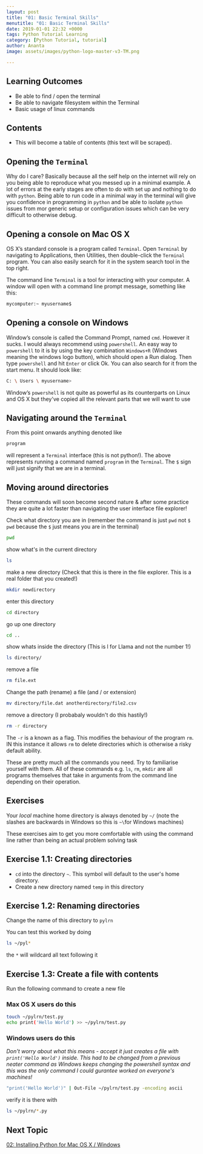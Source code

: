 ```yaml
---
layout: post
title: "01: Basic Terminal Skills"
menutitle: "01: Basic Terminal Skills"
date: 2019-01-01 22:32 +0000
tags: Python Tutorial Learning
category: [Python Tutorial, tutorial]
author: Ananta
image: assets/images/python-logo-master-v3-TM.png

---
```


## Learning Outcomes

- Be able to find / open the terminal
- Be able to navigate filesystem within the Terminal
- Basic usage of linux commands

## Contents

- This will become a table of contents (this text will be scraped).

## Opening the `Terminal`

Why do I care? Basically because all the self help on the internet will rely on you being able to reproduce what you messed up in a minimal example. A lot of errors at the early stages are often to do with set up and nothing to do with `python`. Being able to run code in a minimal way in the terminal will give you confidence in programming in `python` and be able to isolate `python` issues from mor generic setup or configuration issues which can be very difficult to otherwise debug.

## Opening a console on Mac OS X

OS X’s standard console is a program called `Terminal`. Open `Terminal` by navigating to Applications, then Utilities, then double-click the `Terminal` program. You can also easily search for it in the system search tool in the top right.

The command line `Terminal` is a tool for interacting with your computer. A window will open with a command line prompt message, something like this:

```sh
mycomputer:~ myusername$
```

## Opening a console on Windows

Window’s console is called the Command Prompt, named `cmd`. However it sucks. I would always recommend using `powershell`. An easy way to `powershell` to it is by using the key combination `Windows+R` (Windows meaning the windows logo button), which should open a Run dialog. Then type `powershell` and hit `Enter` or click Ok. You can also search for it from the start menu. It should look like:

```sh
C: \ Users \ myusername>
```

Window’s `powershell` is not quite as powerful as its counterparts on Linux and OS X but they've copied all the relevant parts that we will want to use

## Navigating around the `Terminal`

From this point onwards anything denoted like

```sh
program
```

will represent a `Terminal` interface (this is not python!). The above represents running a command named `program` in the `Terminal`. The `$` sign will just signify that we are in a terminal.

## Moving around directories

These commands will soon become second nature & after some practice they are quite a lot faster than navigating the user interface file explorer!

Check what directory you are in (remember the command is just `pwd` not `$ pwd` because the `$` just means you are in the terminal)

```sh
pwd
```

show what's in the current directory

```sh
ls
```

make a new directory (Check that this is there in the file explorer. This is a real folder that you created!)

```sh
mkdir newdirectory
```

enter this directory

```sh
cd directory
```

go up one directory

```sh
cd ..
```

show whats inside the directory (This is l for Llama and not the number 1!)

```sh
ls directory/
```

remove a file

```sh
rm file.ext
```

Change the path (rename) a file (and / or extension)

```sh
mv directory/file.dat anotherdirectory/file2.csv
```

remove a directory (I probabaly wouldn't do this hastily!)

```sh
rm -r directory
```

The `-r` is a known as a flag. This modifies the behaviour of the program `rm`. IN this instance it allows `rm`
to delete directories which is otherwise a risky default ability.

These are pretty much all the commands you need. Try to familiarise yourself with them.
All of these commands e.g. `ls`, `rm`, `mkdir` are all programs themselves that take in arguments from the command line depending on their operation.

## Exercises

Your *local* machine home directory is always denoted by `~/` (note the slashes are backwards in Windows so this is `~\`for Windows machines)

These exercises aim to get you more comfortable with using the command line rather than being an actual problem solving task

## Exercise 1.1: Creating directories

- `cd` into the directory `~`. This symbol will default to the user's home directory.
- Create a new directory named `temp` in this directory

## Exercise 1.2: Renaming directories

Change the name of this directory to `pylrn`

You can test this worked by doing

```sh
ls ~/pyl*
```

the `*` will wildcard all text following it

## Exercise 1.3: Create a file with contents

Run the following command to create a new file

### Max OS X users do this

```sh
touch ~/pylrn/test.py
echo print('Hello World') >> ~/pylrn/test.py
```

### Windows users do this

*Don't worry about what this means - accept it just creates a file with `print('Hello World')` inside. This had to be changed from a previous neater command as Windows keeps changing the powershell syntax and this was the only command I could gurantee worked on everyone's machines!*

```sh
"print('Hello World')" | Out-File ~/pylrn/test.py -encoding ascii
```

verify it is there with

```sh
ls ~/pylrn/*.py
```

## Next Topic

[02: Installing Python for Mac OS X / Windows](https://gowoogle.com/02-Installing-Python-for-Mac-OS-X-Windows/)
